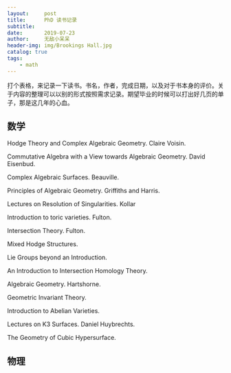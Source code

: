 ```yaml
---
layout:     post
title:      PhD 读书记录
subtitle:   
date:       2019-07-23
author:     无敌小呆呆
header-img: img/Brookings Hall.jpg
catalog: true
tags:
    - math
---
```



打个表格，来记录一下读书。书名，作者，完成日期，以及对于书本身的评价。关于内容的整理可以以别的形式按照需求记录。期望毕业的时候可以打出好几页的单子，那是这几年的心血。

## 数学

Hodge Theory and Complex Algebraic Geometry. Claire Voisin.

Commutative Algebra with a View towards Algebraic Geometry. David Eisenbud.

Complex Algebraic Surfaces. Beauville.

Principles of Algebraic Geometry. Griffiths and Harris.

Lectures on Resolution of Singularities. Kollar

Introduction to toric varieties. Fulton.

Intersection Theory. Fulton.

Mixed Hodge Structures.

Lie Groups beyond an Introduction.

An Introduction to Intersection Homology Theory.

Algebraic Geometry. Hartshorne.

Geometric Invariant Theory.

Introduction to Abelian Varieties.

Lectures on K3 Surfaces. Daniel Huybrechts.

The Geometry of Cubic Hypersurface.
## 物理
